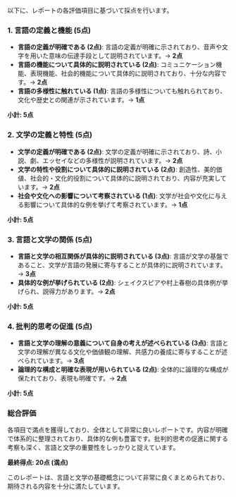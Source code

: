 以下に、レポートの各評価項目に基づいて採点を行います。

### 1. 言語の定義と機能 (5点)
- **言語の定義が明確である (2点)**: 言語の定義が明確に示されており、音声や文字を用いた意味の伝達手段として説明されています。→ **2点**
- **言語の機能について具体的に説明されている (2点)**: コミュニケーション機能、表現機能、社会的機能について具体的に説明されており、十分な内容です。→ **2点**
- **言語の多様性に触れている (1点)**: 言語の多様性についても触れられており、文化や歴史との関連が示されています。→ **1点**

**小計: 5点**

### 2. 文学の定義と特性 (5点)
- **文学の定義が明確である (2点)**: 文学の定義が明確に示されており、詩、小説、劇、エッセイなどの多様性が説明されています。→ **2点**
- **文学の特性や役割について具体的に説明されている (2点)**: 創造性、美的価値、社会的・文化的役割について具体的に説明されており、内容が充実しています。→ **2点**
- **社会や文化への影響について考察されている (1点)**: 文学が社会や文化に与える影響について具体的な例を挙げて考察されています。→ **1点**

**小計: 5点**

### 3. 言語と文学の関係 (5点)
- **言語と文学の相互関係が具体的に説明されている (3点)**: 言語が文学の基盤であること、文学が言語の発展に寄与することが具体的に説明されています。→ **3点**
- **具体的な例が挙げられている (2点)**: シェイクスピアや村上春樹の具体例が挙げられ、説得力があります。→ **2点**

**小計: 5点**

### 4. 批判的思考の促進 (5点)
- **言語と文学の理解の意義について自身の考えが述べられている (3点)**: 言語と文学の理解が異なる文化や価値観の理解、共感力の養成に寄与することが述べられています。→ **3点**
- **論理的な構成と明確な表現が用いられている (2点)**: 全体的に論理的な構成が保たれており、表現も明確です。→ **2点**

**小計: 5点**

### 総合評価
各項目で満点を獲得しており、全体として非常に良いレポートです。内容が明確で体系的に整理されており、具体的な例も豊富です。批判的思考の促進に関する考察も深く、言語と文学の重要性をしっかりと捉えています。

**最終得点: 20点 (満点)**

このレポートは、言語と文学の基礎概念について非常に良くまとめられており、期待される内容を十分に満たしています。